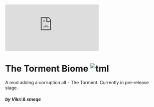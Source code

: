 ![torment](https://forums.terraria.org/index.php?attachments/torment-banner-png.181960/)

# The Torment Biome ![tml](https://camo.githubusercontent.com/cf25dc49c7ff8c4b32ec91bf5d469f0f5c6c42fee470d5dc3ca9c2ef33205893/68747470733a2f2f696d672e736869656c64732e696f2f62616467652f4d6f642532304c6f616465722d744d6f644c6f616465722d3139373664323f7374796c653d666c61742d737175617265266c6162656c436f6c6f723d30643131313726636f6c6f723d6461726b677265656e)

A mod adding a corruption alt - The Torment. Currently in pre-release stage.
<h5>by Vikri & smeqe</h5>
